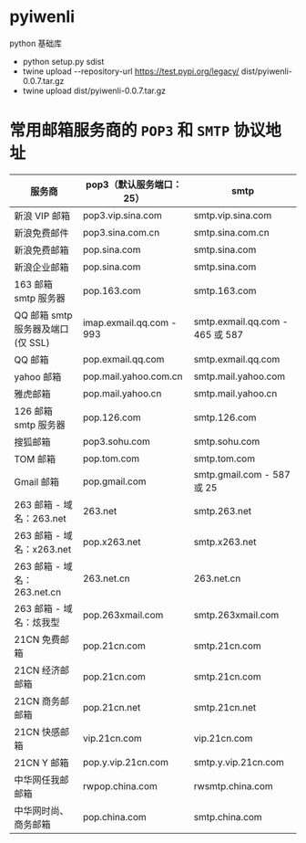 # pyiwenli

python 基础库

- python setup.py sdist
- twine upload --repository-url https://test.pypi.org/legacy/ dist/pyiwenli-0.0.7.tar.gz
- twine upload dist/pyiwenli-0.0.7.tar.gz

# 常用邮箱服务商的 `POP3` 和 `SMTP` 协议地址

| 服务商                            | pop3（默认服务端口：25） | smtp                            |
| --------------------------------- | ------------------------ | ------------------------------- |
| 新浪 VIP 邮箱                     | pop3.vip.sina.com        | smtp.vip.sina.com               |
| 新浪免费邮件                      | pop3.sina.com.cn         | smtp.sina.com.cn                |
| 新浪免费邮箱                      | pop.sina.com             | smtp.sina.com                   |
| 新浪企业邮箱                      | pop.sina.com             | smtp.sina.com                   |
| 163 邮箱 smtp 服务器              | pop.163.com              | smtp.163.com                    |
| QQ 邮箱 smtp 服务器及端口(仅 SSL) | imap.exmail.qq.com - 993 | smtp.exmail.qq.com - 465 或 587 |
| QQ 邮箱                           | pop.exmail.qq.com        | smtp.exmail.qq.com              |
| yahoo 邮箱                        | pop.mail.yahoo.com.cn    | smtp.mail.yahoo.com             |
| 雅虎邮箱                          | pop.mail.yahoo.cn        | smtp.mail.yahoo.cn              |
| 126 邮箱 smtp 服务器              | pop.126.com              | smtp.126.com                    |
| 搜狐邮箱                          | pop3.sohu.com            | smtp.sohu.com                   |
| TOM 邮箱                          | pop.tom.com              | smtp.tom.com                    |
| Gmail 邮箱                        | pop.gmail.com            | smtp.gmail.com - 587 或 25      |
| 263 邮箱 - 域名：263.net          | 263.net                  | smtp.263.net                    |
| 263 邮箱 - 域名：x263.net         | pop.x263.net             | smtp.x263.net                   |
| 263 邮箱 - 域名：263.net.cn       | 263.net.cn               | 263.net.cn                      |
| 263 邮箱 - 域名：炫我型           | pop.263xmail.com         | smtp.263xmail.com               |
| 21CN 免费邮箱                     | pop.21cn.com             | smtp.21cn.com                   |
| 21CN 经济邮邮箱                   | pop.21cn.com             | smtp.21cn.com                   |
| 21CN 商务邮邮箱                   | pop.21cn.net             | smtp.21cn.net                   |
| 21CN 快感邮箱                     | vip.21cn.com             | vip.21cn.com                    |
| 21CN Y 邮箱                       | pop.y.vip.21cn.com       | smtp.y.vip.21cn.com             |
| 中华网任我邮邮箱                  | rwpop.china.com          | rwsmtp.china.com                |
| 中华网时尚、商务邮箱              | pop.china.com            | smtp.china.com                  |
